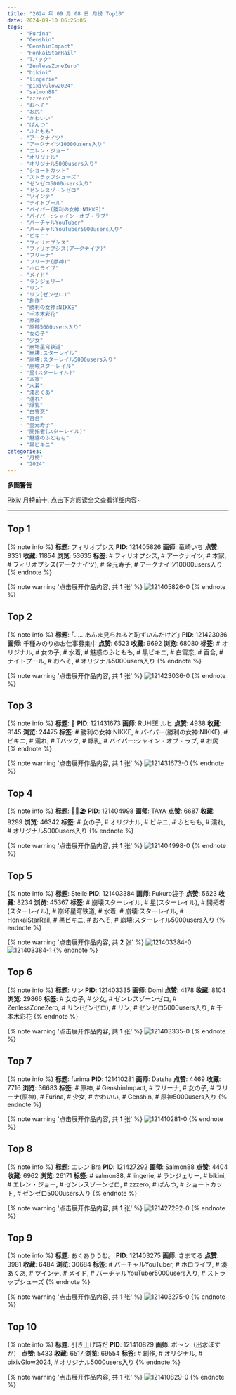 ```yaml
---
title: "2024 年 09 月 08 日 月榜 Top10"
date: 2024-09-10 06:25:05
tags:
    - "Furina"
    - "Genshin"
    - "GenshinImpact"
    - "HonkaiStarRail"
    - "Tバック"
    - "ZenlessZoneZero"
    - "bikini"
    - "lingerie"
    - "pixivGlow2024"
    - "salmon88"
    - "zzzero"
    - "おへそ"
    - "お尻"
    - "かわいい"
    - "ぱんつ"
    - "ふともも"
    - "アークナイツ"
    - "アークナイツ10000users入り"
    - "エレン・ジョー"
    - "オリジナル"
    - "オリジナル5000users入り"
    - "ショートカット"
    - "ストラップシューズ"
    - "ゼンゼロ5000users入り"
    - "ゼンレスゾーンゼロ"
    - "ツインテ"
    - "ナイトプール"
    - "バイパー(勝利の女神:NIKKE)"
    - "バイパー:シャイン・オブ・ラブ"
    - "バーチャルYouTuber"
    - "バーチャルYouTuber5000users入り"
    - "ビキニ"
    - "フィリオプシス"
    - "フィリオプシス(アークナイツ)"
    - "フリーナ"
    - "フリーナ(原神)"
    - "ホロライブ"
    - "メイド"
    - "ランジェリー"
    - "リン"
    - "リン(ゼンゼロ)"
    - "創作"
    - "勝利の女神:NIKKE"
    - "千本木彩花"
    - "原神"
    - "原神5000users入り"
    - "女の子"
    - "少女"
    - "崩坏星穹铁道"
    - "崩壊:スターレイル"
    - "崩壊:スターレイル5000users入り"
    - "崩壊スターレイル"
    - "星(スターレイル)"
    - "本家"
    - "水着"
    - "湊あくあ"
    - "濡れ"
    - "爆乳"
    - "白雪恋"
    - "百合"
    - "金元寿子"
    - "開拓者(スターレイル)"
    - "魅惑のふともも"
    - "黒ビキニ"
categories:
    - "月榜"
    - "2024"
---
```


<i class="fa fa-triangle-exclamation"></i>**多图警告**<i class="fa fa-triangle-exclamation"></i>

[Pixiv](https://www.pixiv.net/) 月榜前十, 点击下方阅读全文查看详细内容~

<!-- more -->

---

## Top 1

{% note info %}
**标题**: フィリオプシス
**PID**: 121405826 **画师**: 竜崎いち
**点赞**: 8331 **收藏**: 11854 **浏览**: 53635
**标签**: # フィリオプシス, # アークナイツ, # 本家, # フィリオプシス(アークナイツ), # 金元寿子, # アークナイツ10000users入り
{% endnote %}

{% note warning '点击展开作品内容, 共 **1** 张' %}
![121405826-0](https://i.pixiv.re/img-original/img/2024/08/12/01/15/37/121405826_p0.jpg)
{% endnote %}

## Top 2

{% note info %}
**标题**: ｢……あんま見られると恥ずいんだけど｣
**PID**: 121423036 **画师**: 千種みのり@お仕事募集中
**点赞**: 6523 **收藏**: 9692 **浏览**: 68080
**标签**: # オリジナル, # 女の子, # 水着, # 魅惑のふともも, # 黒ビキニ, # 白雪恋, # 百合, # ナイトプール, # おへそ, # オリジナル5000users入り
{% endnote %}

{% note warning '点击展开作品内容, 共 **1** 张' %}
![121423036-0](https://i.pixiv.re/img-original/img/2024/08/12/17/56/33/121423036_p0.jpg)
{% endnote %}

## Top 3

{% note info %}
**标题**: 👙
**PID**: 121431673 **画师**: RUHEE ルヒ
**点赞**: 4938 **收藏**: 9145 **浏览**: 24475
**标签**: # 勝利の女神:NIKKE, # バイパー(勝利の女神:NIKKE), # ビキニ, # 濡れ, # Tバック, # 爆乳, # バイパー:シャイン・オブ・ラブ, # お尻
{% endnote %}

{% note warning '点击展开作品内容, 共 **1** 张' %}
![121431673-0](https://i.pixiv.re/img-original/img/2024/08/12/22/34/54/121431673_p0.jpg)
{% endnote %}

## Top 4

{% note info %}
**标题**: 🎀🌺🏖️
**PID**: 121404998 **画师**: TAYA
**点赞**: 6687 **收藏**: 9299 **浏览**: 46342
**标签**: # 女の子, # オリジナル, # ビキニ, # ふともも, # 濡れ, # オリジナル5000users入り
{% endnote %}

{% note warning '点击展开作品内容, 共 **1** 张' %}
![121404998-0](https://i.pixiv.re/img-original/img/2024/08/12/00/43/41/121404998_p0.jpg)
{% endnote %}

## Top 5

{% note info %}
**标题**: Stelle
**PID**: 121403384 **画师**: Fukuro袋子
**点赞**: 5623 **收藏**: 8234 **浏览**: 45367
**标签**: # 崩壊スターレイル, # 星(スターレイル), # 開拓者(スターレイル), # 崩坏星穹铁道, # 水着, # 崩壊:スターレイル, # HonkaiStarRail, # 黒ビキニ, # おへそ, # 崩壊:スターレイル5000users入り
{% endnote %}

{% note warning '点击展开作品内容, 共 **2** 张' %}
![121403384-0](https://i.pixiv.re/img-original/img/2024/08/12/00/00/52/121403384_p0.jpg)
![121403384-1](https://i.pixiv.re/img-original/img/2024/08/12/00/00/52/121403384_p1.jpg)
{% endnote %}

## Top 6

{% note info %}
**标题**: リン
**PID**: 121403335 **画师**: Domi
**点赞**: 4178 **收藏**: 8104 **浏览**: 29866
**标签**: # 女の子, # 少女, # ゼンレスゾーンゼロ, # ZenlessZoneZero, # リン(ゼンゼロ), # リン, # ゼンゼロ5000users入り, # 千本木彩花
{% endnote %}

{% note warning '点击展开作品内容, 共 **1** 张' %}
![121403335-0](https://i.pixiv.re/img-original/img/2024/08/12/00/00/40/121403335_p0.jpg)
{% endnote %}

## Top 7

{% note info %}
**标题**: furima
**PID**: 121410281 **画师**: Datsha
**点赞**: 4469 **收藏**: 7716 **浏览**: 36683
**标签**: # 原神, # GenshinImpact, # フリーナ, # 女の子, # フリーナ(原神), # Furina, # 少女, # かわいい, # Genshin, # 原神5000users入り
{% endnote %}

{% note warning '点击展开作品内容, 共 **1** 张' %}
![121410281-0](https://i.pixiv.re/img-original/img/2024/08/12/06/43/54/121410281_p0.png)
{% endnote %}

## Top 8

{% note info %}
**标题**: エレン Bra
**PID**: 121427292 **画师**: Salmon88
**点赞**: 4404 **收藏**: 6962 **浏览**: 26171
**标签**: # salmon88, # lingerie, # ランジェリー, # bikini, # エレン・ジョー, # ゼンレスゾーンゼロ, # zzzero, # ぱんつ, # ショートカット, # ゼンゼロ5000users入り
{% endnote %}

{% note warning '点击展开作品内容, 共 **1** 张' %}
![121427292-0](https://i.pixiv.re/img-original/img/2024/08/12/20/29/39/121427292_p0.jpg)
{% endnote %}

## Top 9

{% note info %}
**标题**: あくありうむ。
**PID**: 121403275 **画师**: さまてる
**点赞**: 3981 **收藏**: 6484 **浏览**: 30684
**标签**: # バーチャルYouTuber, # ホロライブ, # 湊あくあ, # ツインテ, # メイド, # バーチャルYouTuber5000users入り, # ストラップシューズ
{% endnote %}

{% note warning '点击展开作品内容, 共 **1** 张' %}
![121403275-0](https://i.pixiv.re/img-original/img/2024/08/12/00/00/18/121403275_p0.jpg)
{% endnote %}

## Top 10

{% note info %}
**标题**: 引き上げ時だ
**PID**: 121410829 **画师**: ポ～ン（出水ぽすか）
**点赞**: 5433 **收藏**: 6517 **浏览**: 69554
**标签**: # 創作, # オリジナル, # pixivGlow2024, # オリジナル5000users入り
{% endnote %}

{% note warning '点击展开作品内容, 共 **1** 张' %}
![121410829-0](https://i.pixiv.re/img-original/img/2024/08/12/23/08/13/121410829_p0.jpg)
{% endnote %}
